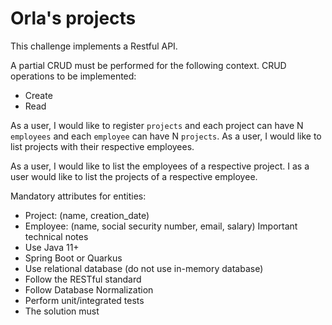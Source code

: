
# Orla's projects

This challenge implements a Restful API.

A partial CRUD must be performed for the following context.
CRUD operations to be implemented:
* Create
* Read

As a user, I would like to register `projects` and each project can have N `employees` and
each `employee` can have N `projects`.
As a user, I would like to list projects with their respective employees.

As a user, I would like to list the employees of a respective project.
I as a user would like to list the projects of a respective employee.

Mandatory attributes for entities:
* Project: (name, creation_date)
* Employee: (name, social security number, email, salary)
Important technical notes
* Use Java 11+
* Spring Boot or Quarkus
* Use relational database (do not use in-memory database)
* Follow the RESTful standard
* Follow Database Normalization
* Perform unit/integrated tests
* The solution must
